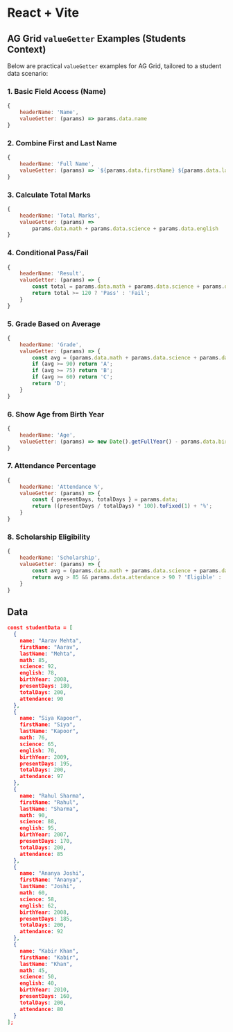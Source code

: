 # React + Vite

## AG Grid `valueGetter` Examples (Students Context)

Below are practical `valueGetter` examples for AG Grid, tailored to a student data scenario:

### 1. Basic Field Access (Name)

```js
{
    headerName: 'Name',
    valueGetter: (params) => params.data.name
}
```

### 2. Combine First and Last Name

```js
{
    headerName: 'Full Name',
    valueGetter: (params) => `${params.data.firstName} ${params.data.lastName}`
}
```

### 3. Calculate Total Marks

```js
{
    headerName: 'Total Marks',
    valueGetter: (params) =>
        params.data.math + params.data.science + params.data.english
}
```

### 4. Conditional Pass/Fail

```js
{
    headerName: 'Result',
    valueGetter: (params) => {
        const total = params.data.math + params.data.science + params.data.english;
        return total >= 120 ? 'Pass' : 'Fail';
    }
}
```

### 5. Grade Based on Average

```js
{
    headerName: 'Grade',
    valueGetter: (params) => {
        const avg = (params.data.math + params.data.science + params.data.english) / 3;
        if (avg >= 90) return 'A';
        if (avg >= 75) return 'B';
        if (avg >= 60) return 'C';
        return 'D';
    }
}
```

### 6. Show Age from Birth Year

```js
{
    headerName: 'Age',
    valueGetter: (params) => new Date().getFullYear() - params.data.birthYear
}
```

### 7. Attendance Percentage

```js
{
    headerName: 'Attendance %',
    valueGetter: (params) => {
        const { presentDays, totalDays } = params.data;
        return ((presentDays / totalDays) * 100).toFixed(1) + '%';
    }
}
```

### 8. Scholarship Eligibility

```js
{
    headerName: 'Scholarship',
    valueGetter: (params) => {
        const avg = (params.data.math + params.data.science + params.data.english) / 3;
        return avg > 85 && params.data.attendance > 90 ? 'Eligible' : 'Not Eligible';
    }
}
```

## Data

```json
const studentData = [
  {
    name: "Aarav Mehta",
    firstName: "Aarav",
    lastName: "Mehta",
    math: 85,
    science: 92,
    english: 78,
    birthYear: 2008,
    presentDays: 180,
    totalDays: 200,
    attendance: 90
  },
  {
    name: "Siya Kapoor",
    firstName: "Siya",
    lastName: "Kapoor",
    math: 76,
    science: 65,
    english: 70,
    birthYear: 2009,
    presentDays: 195,
    totalDays: 200,
    attendance: 97
  },
  {
    name: "Rahul Sharma",
    firstName: "Rahul",
    lastName: "Sharma",
    math: 90,
    science: 88,
    english: 95,
    birthYear: 2007,
    presentDays: 170,
    totalDays: 200,
    attendance: 85
  },
  {
    name: "Ananya Joshi",
    firstName: "Ananya",
    lastName: "Joshi",
    math: 60,
    science: 58,
    english: 62,
    birthYear: 2008,
    presentDays: 185,
    totalDays: 200,
    attendance: 92
  },
  {
    name: "Kabir Khan",
    firstName: "Kabir",
    lastName: "Khan",
    math: 45,
    science: 50,
    english: 40,
    birthYear: 2010,
    presentDays: 160,
    totalDays: 200,
    attendance: 80
  }
];
```
